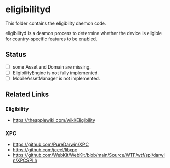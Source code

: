 # eligibilityd

This folder contains the eligibility daemon code.

eligibilityd is a deamon process to determine whether the device is eligible for country-specific features to be enabled.

## Status

- [ ] some Asset and Domain are missing.
- [ ] EligibilityEngine is not fully implemented.
- [ ] MobileAssetManager is not implemented.

## Related Links

### Eligibility

- https://theapplewiki.com/wiki/Eligibility

### XPC

- https://github.com/PureDarwin/XPC
- https://github.com/jceel/libxpc
- https://github.com/WebKit/WebKit/blob/main/Source/WTF/wtf/spi/darwin/XPCSPI.h
